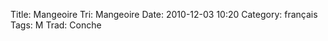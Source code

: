 Title: Mangeoire
 Tri: Mangeoire
 Date: 2010-12-03 10:20
 Category: français
 Tags: M
 Trad: Conche
 